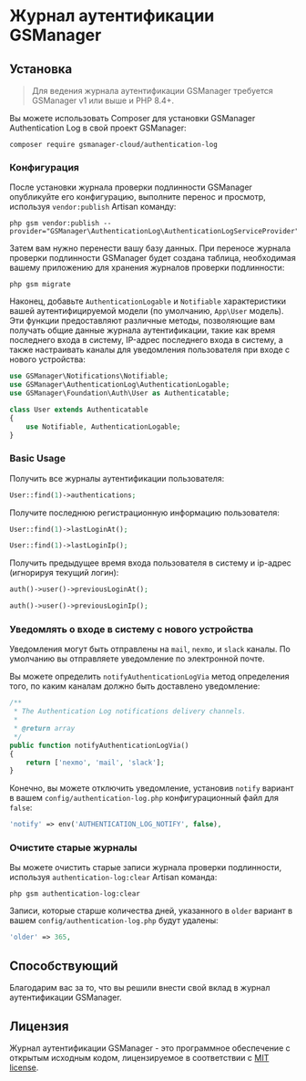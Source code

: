 # Журнал аутентификации GSManager


## Установка

> Для ведения журнала аутентификации GSManager требуется GSManager v1 или выше и PHP 8.4+.

Вы можете использовать Composer для установки GSManager Authentication Log в свой проект GSManager:

    composer require gsmanager-cloud/authentication-log

### Конфигурация

После установки журнала проверки подлинности GSManager опубликуйте его конфигурацию, выполните перенос и просмотр, используя `vendor:publish` Artisan команду:

    php gsm vendor:publish --provider="GSManager\AuthenticationLog\AuthenticationLogServiceProvider"

Затем вам нужно перенести вашу базу данных. При переносе журнала проверки подлинности GSManager будет создана таблица, необходимая вашему приложению для хранения журналов проверки подлинности:

    php gsm migrate

Наконец, добавьте `AuthenticationLogable` и `Notifiable` характеристики вашей аутентифицируемой модели (по умолчанию, `App\User` модель). Эти функции предоставляют различные методы, позволяющие вам получать общие данные журнала аутентификации, такие как время последнего входа в систему, IP-адрес последнего входа в систему, а также настраивать каналы для уведомления пользователя при входе с нового устройства:

```php
use GSManager\Notifications\Notifiable;
use GSManager\AuthenticationLog\AuthenticationLogable;
use GSManager\Foundation\Auth\User as Authenticatable;

class User extends Authenticatable
{
    use Notifiable, AuthenticationLogable;
}
```

### Basic Usage

Получить все журналы аутентификации пользователя:

```php
User::find(1)->authentications;
```

Получите последнюю регистрационную информацию пользователя:

```php
User::find(1)->lastLoginAt();

User::find(1)->lastLoginIp();
```

Получить предыдущее время входа пользователя в систему и ip-адрес (игнорируя текущий логин):

```php
auth()->user()->previousLoginAt();

auth()->user()->previousLoginIp();
```

### Уведомлять о входе в систему с нового устройства

Уведомления могут быть отправлены на `mail`, `nexmo`, и `slack` каналы. По умолчанию вы отправляете уведомление по электронной почте.

Вы можете определить `notifyAuthenticationLogVia` метод определения того, по каким каналам должно быть доставлено уведомление:

```php
/**
 * The Authentication Log notifications delivery channels.
 *
 * @return array
 */
public function notifyAuthenticationLogVia()
{
    return ['nexmo', 'mail', 'slack'];
}
```

Конечно, вы можете отключить уведомление, установив `notify` вариант в вашем `config/authentication-log.php` конфигурационный файл для `false`:

```php
'notify' => env('AUTHENTICATION_LOG_NOTIFY', false),
```

### Очистите старые журналы

Вы можете очистить старые записи журнала проверки подлинности, используя `authentication-log:clear` Artisan команда:

    php gsm authentication-log:clear

Записи, которые старше количества дней, указанного в `older` вариант в вашем `config/authentication-log.php` будут удалены:

```php
'older' => 365,
```

## Способствующий

Благодарим вас за то, что вы решили внести свой вклад в журнал аутентификации GSManager.

## Лицензия

Журнал аутентификации GSManager - это программное обеспечение с открытым исходным кодом, лицензируемое в соответствии с [MIT license](http://opensource.org/licenses/MIT).
